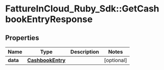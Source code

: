 # FattureInCloud_Ruby_Sdk::GetCashbookEntryResponse

## Properties

| Name | Type | Description | Notes |
| ---- | ---- | ----------- | ----- |
| **data** | [**CashbookEntry**](CashbookEntry.md) |  | [optional] |

